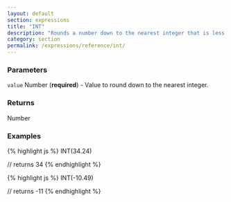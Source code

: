 ```yaml
---
layout: default
section: expressions
title: "INT"
description: "Rounds a number down to the nearest integer that is less than or equal to it."
category: section
permalink: /expressions/reference/int/
---
```


### Parameters

`value` Number (__required__) - Value to round down to the nearest integer.

### Returns

Number

### Examples

{% highlight js %}
INT(34.24)

// returns 34
{% endhighlight %}


{% highlight js %}
INT(-10.49)

// returns -11
{% endhighlight %}